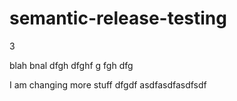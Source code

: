 # semantic-release-testing

3

blah bnal
dfgh 
 dfghf g
fgh
dfg


I am changing more stuff dfgdf asdfasdfasdfsdf